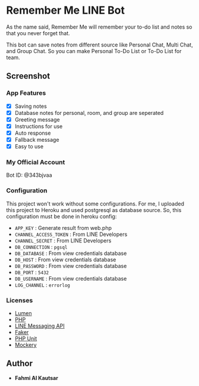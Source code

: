 # Remember Me LINE Bot
As the name said, Remember Me will remember your to-do list and notes so that you never forget that.

This bot can save notes from different source like Personal Chat, Multi Chat, and Group Chat. So you can make Personal To-Do List or To-Do List for team.

## Screenshot


### App Features
* [x] Saving notes
* [x] Database notes for personal, room, and group are seperated
* [x] Greeting message
* [x] Instructions for use
* [x] Auto response
* [x] Fallback message
* [x] Easy to use

### My Official Account
Bot ID: @343bjvaa

### Configuration
This project won't work without some configurations. For me, I uploaded this project to Heroku and used postgresql as database source. So, this configuration must be done in heroku config:
- `APP_KEY`                 : Generate result from web.php
- `CHANNEL_ACCESS_TOKEN`    : From LINE Developers
- `CHANNEL_SECRET`          : From LINE Developers
- `DB_CONNECTION`           : `pgsql`
- `DB_DATABASE`             : From view credentials database
- `DB_HOST`                 : From view credentials database
- `DB_PASSWORD`             : From view credentials database
- `DB_PORT`                 : `5432`
- `DB_USERNAME`             : From view credentials database
- `LOG_CHANNEL`             : `errorlog`

### Licenses
- [Lumen](https://lumen.laravel.com/docs/7.x)
- [PHP](https://www.php.net/docs.php)
- [LINE Messaging API](https://developers.line.biz/en/docs/messaging-api/)
- [Faker](https://github.com/fzaninotto/Faker)
- [PHP Unit](https://packagist.org/packages/phpunit/phpunit)
- [Mockery](https://github.com/mockery/mockery)
 
## Author
* **Fahmi Al Kautsar**